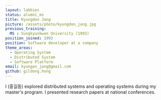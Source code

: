```yaml
---
layout: labbies
status: alumni_ms
title: Kyungdon Jang
picture: /assets/photo/kyungdon_jang.jpg
previous_training:
  MS : Sungkyunkwan University (1993)
position_joined: 1993
position: Software developer at a company
theme_areas:
  - Operating System
  - Distributed System
  - Software Platform
email: kyungon_jang@gmail.com
github: gildong.hong
---
```


I (홍길동) explored distributed systems and operating systems during my master's program. I presented research papers at national conferences.